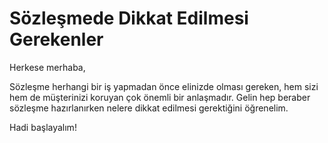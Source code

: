 # Sözleşmede Dikkat Edilmesi Gerekenler

Herkese merhaba,

Sözleşme herhangi bir iş yapmadan önce elinizde olması gereken, hem sizi hem de müşterinizi koruyan çok önemli bir anlaşmadır. Gelin hep beraber sözleşme hazırlanırken nelere dikkat edilmesi gerektiğini  öğrenelim.

Hadi başlayalım!

